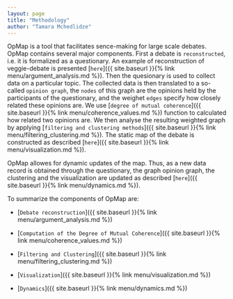 ```yaml
---
layout: page
title: "Methodology"
author: "Tamara Mchedlidze"
---
```


OpMap is a tool that facilitates sence-making for large scale debates. 
OpMap contains several major components. First a debate is `reconstructed`, i.e. it is formalized as a questionary. 
An example of reconstruction of veggie-debate is presented [`here`]({{ site.baseurl }}{% link menu/argument_analysis.md %}).
Then the quesionary is used to collect data on a particular topic. 
The collected data is then translated to a so-called `opinion graph`, the `nodes` of this graph are the opinions held by the participants of the questionary, and the weighet `edges` specify how closely related these opinions are. We use [`degree of mutual coherence`]({{ site.baseurl }}{% link menu/coherence_values.md %}) function to calculated how related two opinions are. 
We then analyse the resulting weighted graph by applying [`filtering and clustering methods`]({{ site.baseurl }}{% link menu/filtering_clustering.md %}). The static map of the debate is constructed as described [`here`]({{ site.baseurl }}{% link menu/visualization.md %}). 

OpMap allowes for dynamic updates of the map. Thus, as a new data record is obtained through the questionary, the graph opinion graph, the clustering and the visualization are updated as described [`here`]({{ site.baseurl }}{% link menu/dynamics.md %}).


To summarize the components of OpMap are:
* [`Debate reconstruction`]({{ site.baseurl }}{% link menu/argument_analysis.md %})

* [`Computation of the Degree of Mutual Coherence`]({{ site.baseurl }}{% link menu/coherence_values.md %})

* [`Filtering and Clustering`]({{ site.baseurl }}{% link menu/filtering_clustering.md %})

* [`Visualization`]({{ site.baseurl }}{% link menu/visualization.md %})

* [`Dynamics`]({{ site.baseurl }}{% link menu/dynamics.md %})


